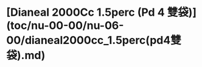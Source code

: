 # \[Dianeal 2000Cc 1.5perc \(Pd 4 雙袋\)\]\(toc/nu-00-00/nu-06-00/dianeal2000cc\_1.5perc\(pd4雙袋\).md\)

